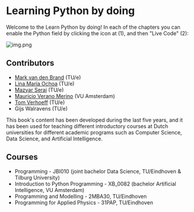 # Learning Python by doing

<!-- ```{note}
TODO: Missing introduction
``` -->
Welcome to the Learn Python by doing! In each of the chapters you can enable the Python field by clicking the icon at
(1), and then "Live Code" (2):

![img.png](assets/livecode.png)

## Contributors
<!-- ```{note}
TODO: Update: check order and missing contributors
``` -->

* [Mark van den Brand](https://www.tue.nl/en/research/researchers/mark-van-den-brand/) (TU/e)
* [Lina María Ochoa](https://lmove.github.io) (TU/e)
* [Mazyar Seraj](https://maziarser.github.io/personal-website/) (TU/e)
* [Mauricio Verano Merino](https://maveme.github.io) (VU Amsterdam)
* [Tom Verhoeff](https://www.win.tue.nl/~wstomv/) (TU/e)
* Gijs Walravens (TU/e)

This book's content has been developed during the last five years, and it has been used for teaching different introductory courses at Dutch universities for different academic programs such as Computer Science, Data Science, and Artificial Intelligence.

## Courses
* Programming - JBI010 (joint bachelor Data Science, TU/Eindhoven & Tilburg University)
* Introduction to Python Programming -  XB_0082 (bachelor Artificial Intelligence, VU Amsterdam)
* Programming and Modelling - 2MBA30, TU/Eindhoven
* Programming for Applied Physics - 31PAP, TU/Eindhoven


[//]: # (-----------)

[//]: # (## Table of Contents)

[//]: # (```{tableofcontents})

[//]: # (```)

[//]: # ()
[//]: # ()
[//]: # (-----------)

[//]: # (## Bibliography)

[//]: # (```{bibliography})

[//]: # (:style: unsrtalpha)

[//]: # (```)

[//]: # ()
[//]: # (```{note})

[//]: # (TODO: Missing license)

[//]: # (```)
